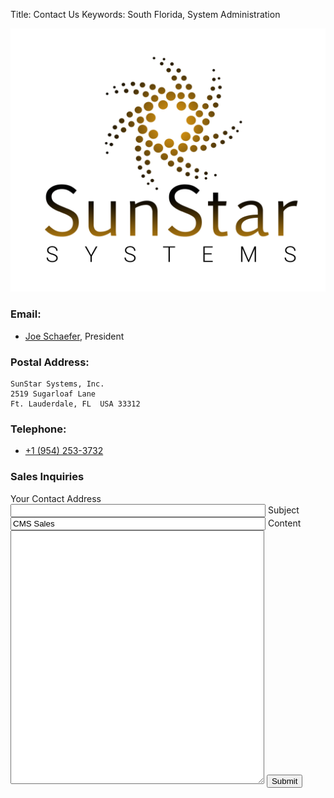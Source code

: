 Title: Contact Us
Keywords: South Florida, System Administration

![SunStar Systems](images/sunstarlogowhole.png)

### Email:

- [Joe Schaefer](mailto://joe@sunstarsys.com), President

### Postal Address:

    SunStar Systems, Inc.
    2519 Sugarloaf Lane
    Ft. Lauderdale, FL  USA 33312

### Telephone:

- [+1 (954) 253-3732](tel://1.954.253.3732/)

### Sales Inquiries

<form method="POST" action="/cgi-bin/inquiry.pl" class="form">
<label for="email">Your Contact Address</label>
<input name="email" class="form-control" style="width:400px" />
<label for="subject">Subject</label>
<input name="subject" class="form-control" value="CMS Sales"  style="width:400px"/>
<label for="content">Content</label>
<textarea name="content" class="form-control" style="width:400px; height:400px"></textarea>
<button name="submit" class="btn btn-outline-success" value=1 >Submit</button>
</form>